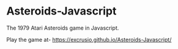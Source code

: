 # Asteroids-Javascript
 The 1979 Atari Asteroids game in Javascript.
 
 Play the game at- https://excrusio.github.io/Asteroids-Javascript/
